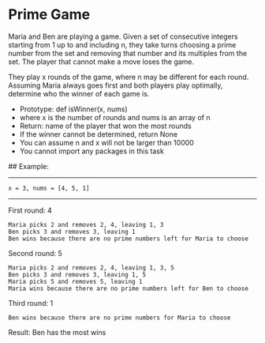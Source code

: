 # Prime Game
<p>Maria and Ben are playing a game. Given a set of consecutive integers starting from 1 up to and including n, they take turns choosing a prime number from the set and removing that number and its multiples from the set. The player that cannot make a move loses the game.</p>

<p>They play x rounds of the game, where n may be different for each round. Assuming Maria always goes first and both players play optimally, determine who the winner of each game is.</p>
<ul>
    <li>Prototype: def isWinner(x, nums)</li>
    <li>where x is the number of rounds and nums is an array of n</li>
    <li>Return: name of the player that won the most rounds</li>
    <li>If the winner cannot be determined, return None</li>
    <li>You can assume n and x will not be larger than 10000</li>
    <li>You cannot import any packages in this task</li>
</ul>
## Example:

---
    x = 3, nums = [4, 5, 1]
---

First round: 4

    Maria picks 2 and removes 2, 4, leaving 1, 3
    Ben picks 3 and removes 3, leaving 1
    Ben wins because there are no prime numbers left for Maria to choose

Second round: 5

    Maria picks 2 and removes 2, 4, leaving 1, 3, 5
    Ben picks 3 and removes 3, leaving 1, 5
    Maria picks 5 and removes 5, leaving 1
    Maria wins because there are no prime numbers left for Ben to choose

Third round: 1

    Ben wins because there are no prime numbers for Maria to choose

Result: Ben has the most wins

